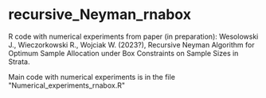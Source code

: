 # recursive_Neyman_rnabox

R code with numerical experiments from paper (in preparation):
Wesolowski J., Wieczorkowski R., Wojciak W. (2023?), 
Recursive Neyman Algorithm for Optimum Sample Allocation under Box Constraints on Sample Sizes in Strata.

Main code with numerical experiments is in the file "Numerical_experiments_rnabox.R"

